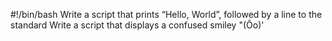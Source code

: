 #!/bin/bash
Write a script that prints “Hello, World”, followed by a line to the standard
Write a script that displays a confused smiley "(Ôo)'
